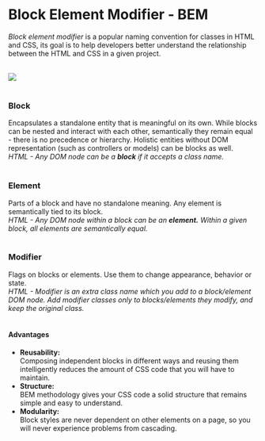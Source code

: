 # Block Element Modifier - BEM

 *Block element modifier* is a popular naming convention for classes in HTML and CSS, its goal is to help developers better understand the relationship between the HTML and CSS in a given project.
<br><br>

![](https://miro.medium.com/max/2400/1*_4kaeWfEWcuII7Lld1lcuw.gif)
<br><br>

### Block

Encapsulates a standalone entity that is meaningful on its own. While blocks can be nested and interact with each other, semantically they remain equal - there is no precedence or hierarchy. Holistic entities without DOM representation (such as controllers or models) can be blocks as well. 
<br>
*HTML - Any DOM node can be a **block** if it accepts a class name.*
<br><br>

### Element

Parts of a block and have no standalone meaning. Any element is semantically tied to its block.
<br>
*HTML - Any DOM node within a block can be an **element.** Within a given block, all elements are semantically equal.*
<br><br>

### Modifier

Flags on blocks or elements. Use them to change appearance, behavior or state.
<br>
*HTML - Modifier is an extra class name which you add to a block/element DOM node. Add modifier classes only to blocks/elements they modify, and keep the original class.*
<br><br>

#### Advantages

* **Reusability:** <br>Composing independent blocks in different ways and reusing them intelligently reduces the amount of CSS code that you will have to maintain.
* **Structure:** <br>BEM methodology gives your CSS code a solid structure that remains simple and easy to understand.
* **Modularity:** <br>Block styles are never dependent on other elements on a page, so you will never experience problems from cascading.

